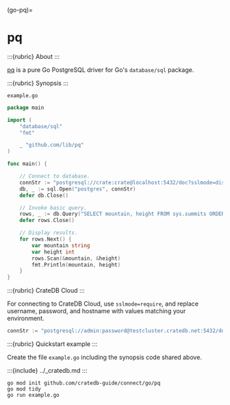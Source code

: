 (go-pq)=
# pq

:::{rubric} About
:::

[pq] is a pure Go PostgreSQL driver for Go's `database/sql` package.

:::{rubric} Synopsis
:::

`example.go`
```go
package main

import (
    "database/sql"
    "fmt"

    _ "github.com/lib/pq"
)

func main() {

    // Connect to database.
    connStr := "postgresql://crate:crate@localhost:5432/doc?sslmode=disable"
    db, _ := sql.Open("postgres", connStr)
    defer db.Close()

    // Invoke basic query.
    rows, _ := db.Query("SELECT mountain, height FROM sys.summits ORDER BY height DESC LIMIT 3")
    defer rows.Close()

    // Display results.
    for rows.Next() {
        var mountain string
        var height int
        rows.Scan(&mountain, &height)
        fmt.Println(mountain, height)
    }
}
```

:::{rubric} CrateDB Cloud
:::

For connecting to CrateDB Cloud, use `sslmode=require`, and
replace username, password, and hostname with values matching
your environment.
```go
connStr := "postgresql://admin:password@testcluster.cratedb.net:5432/doc?sslmode=require"
```

:::{rubric} Quickstart example
:::

Create the file `example.go` including the synopsis code shared above.

:::{include} ../_cratedb.md
:::
```shell
go mod init github.com/cratedb-guide/connect/go/pq
go mod tidy
go run example.go
```


[pq]: https://github.com/lib/pq
